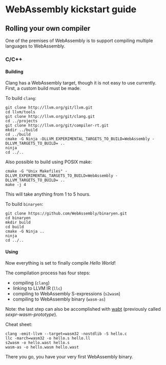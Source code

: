 # WebAssembly kickstart guide

## Rolling your own compiler

One of the premises of WebAssembly is to support compiling multiple languages to WebAssembly.

### C/C++

#### Building

Clang has a WebAssembly target, though it is not easy to use currently. First, a custom build must be made.

To build `clang`:
```
git clone http://llvm.org/git/llvm.git
cd llvm/tools
git clone http://llvm.org/git/clang.git
cd ../projects
git clone http://llvm.org/git/compiler-rt.git
mkdir ../build
cd ../build
cmake -G Ninja -DLLVM_EXPERIMENTAL_TARGETS_TO_BUILD=WebAssembly -DLLVM_TARGETS_TO_BUILD= ..
ninja
cd ../..
```

Also possible to build using POSIX make:
```
cmake -G "Unix Makefiles" -DLLVM_EXPERIMENTAL_TARGETS_TO_BUILD=WebAssembly -DLLVM_TARGETS_TO_BUILD= ..
make -j 4
```

This will take anything from 1 to 5 hours.

To build `binaryen`:
```
git clone https://github.com/WebAssembly/binaryen.git
cd binaryen
mkdir build
cd build
cmake -G Ninja ..
ninja
cd ../..
```

#### Using

Now everything is set to finally compile *Hello World*!

The compilation process has four steps:
- compiling (`clang`)
- linking to LLVM IR (`llc`)
- compiling to WebAssembly S-expressions (`s2wasm`)
- compiling to WebAssembly binary (`wasm-as`)

Note: the last step can also be accomplished with [wabt](https://github.com/webassembly/wabt) (previously called *sexpr-wasm-prototype*).

Cheat sheet:
```
clang -emit-llvm --target=wasm32 -nostdlib -S hello.c
llc -march=wasm32 -o hello.s hello.ll
s2wasm -o hello.wast hello.s
wasm-as -o hello.wasm hello.wast
```

There you go, you have your very first WebAssembly binary.

